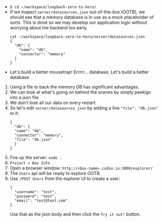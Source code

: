 * `$ cd ~/workspace/loopback-zero-to-hero/`
* If we inspect `server/datasources.json` out-of-the-box (OOTB), we should see that a memory database is in use as a mock placeholder of sorts. This is done so we may develop our application logic without worrying about the backend too early.
    ```
    cat ~/workspace/loopback-zero-to-hero/server/datasources.json
    {
      "db": {
        "name": "db",
        "connector": "memory"
      }
    }
    ```
* Let's build a better mousetrap! Errrrr... database, Let's build a better database.

1. Using a file to back the memory DB has significant advantages.
2. We can look at what's going on behind the scenes by simply peekign into a json file
3. We don't lose all our data on every restart.
4. So let's edit `server/datasources.json` by adding a line `"file": "db.json"` to it:
    ```
    {
      "db": {
      "name": "db",
      "connector": "memory",
      "file": "db.json"
      }
    }
    ```
5. Fire up the server: `node .`
6. `Project > Box Info`
7. Open a browser window: `http://<box-name>.codio.io:3000/explorer/`
8. The `Users` api will be ready to explore OOTB.
9. Use `/POST Users` from the explorer UI to create a user:
    ```
    {
      "username": "test",
      "password": "test",
      "email": "test@test.com"
    }
    ```
    Use that as the json body and then click the `Try it out!` button.
